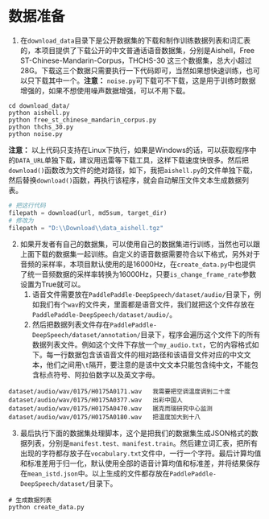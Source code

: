 # 数据准备

1. 在`download_data`目录下是公开数据集的下载和制作训练数据列表和词汇表的，本项目提供了下载公开的中文普通话语音数据集，分别是Aishell，Free ST-Chinese-Mandarin-Corpus，THCHS-30 这三个数据集，总大小超过28G。下载这三个数据只需要执行一下代码即可，当然如果想快速训练，也可以只下载其中一个。**注意：** `noise.py`可下载可不下载，这是用于训练时数据增强的，如果不想使用噪声数据增强，可以不用下载。
```shell script
cd download_data/
python aishell.py
python free_st_chinese_mandarin_corpus.py
python thchs_30.py
python noise.py
```

**注意：** 以上代码只支持在Linux下执行，如果是Windows的话，可以获取程序中的`DATA_URL`单独下载，建议用迅雷等下载工具，这样下载速度快很多。然后把`download()`函数改为文件的绝对路径，如下，我把`aishell.py`的文件单独下载，然后替换`download()`函数，再执行该程序，就会自动解压文件文本生成数据列表。
```python
# 把这行代码
filepath = download(url, md5sum, target_dir)
# 修改为
filepath = "D:\\Download\\data_aishell.tgz"
```

2. 如果开发者有自己的数据集，可以使用自己的数据集进行训练，当然也可以跟上面下载的数据集一起训练。自定义的语音数据需要符合以下格式，另外对于音频的采样率，本项目默认使用的是16000Hz，在`create_data.py`中也提供了统一音频数据的采样率转换为16000Hz，只要`is_change_frame_rate`参数设置为True就可以。
    1. 语音文件需要放在`PaddlePaddle-DeepSpeech/dataset/audio/`目录下，例如我们有个`wav`的文件夹，里面都是语音文件，我们就把这个文件存放在`PaddlePaddle-DeepSpeech/dataset/audio/`。
    2. 然后把数据列表文件存在`PaddlePaddle-DeepSpeech/dataset/annotation/`目录下，程序会遍历这个文件下的所有数据列表文件。例如这个文件下存放一个`my_audio.txt`，它的内容格式如下。每一行数据包含该语音文件的相对路径和该语音文件对应的中文文本，他们之间用`\t`隔开，要注意的是该中文文本只能包含纯中文，不能包含标点符号、阿拉伯数字以及英文字母。
```shell script
dataset/audio/wav/0175/H0175A0171.wav   我需要把空调温度调到二十度
dataset/audio/wav/0175/H0175A0377.wav   出彩中国人
dataset/audio/wav/0175/H0175A0470.wav   据克而瑞研究中心监测
dataset/audio/wav/0175/H0175A0180.wav   把温度加大到十八
```

3. 最后执行下面的数据集处理脚本，这个是把我们的数据集生成JSON格式的数据列表，分别是`manifest.test、manifest.train`。然后建立词汇表，把所有出现的字符都存放子在`vocabulary.txt`文件中，一行一个字符。最后计算均值和标准差用于归一化，默认使用全部的语音计算均值和标准差，并将结果保存在`mean_istd.json`中。以上生成的文件都存放在`PaddlePaddle-DeepSpeech/dataset/`目录下。
```shell script
# 生成数据列表
python create_data.py
```
